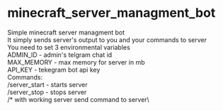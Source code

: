 # minecraft_server_managment_bot
Simple minecraft server managment bot\
It simply sends server's output to you and your commands to server\
You need to set 3 environmental variables\
ADMIN_ID - admin's telgram chat id\
MAX_MEMORY - max memory for server in mb\
API_KEY - tekegram bot api key\
Commands:\
/server_start - starts server\
/server_stop - stops server\
/* with working server send command to server\
